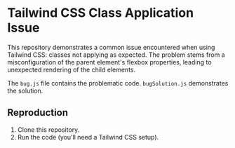 # Tailwind CSS Class Application Issue

This repository demonstrates a common issue encountered when using Tailwind CSS: classes not applying as expected.  The problem stems from a misconfiguration of the parent element's flexbox properties, leading to unexpected rendering of the child elements. 

The `bug.js` file contains the problematic code. `bugSolution.js` demonstrates the solution.

## Reproduction
1. Clone this repository.
2. Run the code (you'll need a Tailwind CSS setup).